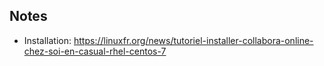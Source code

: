 ## Notes
- Installation: https://linuxfr.org/news/tutoriel-installer-collabora-online-chez-soi-en-casual-rhel-centos-7